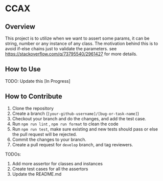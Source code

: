 # CCAX

## Overview

This project is to utilize when we want to assert some params, it can be string, number or any instance of any class.
The motivation behind this is to avoid if-else chains just to validate the parameters. see https://stackoverflow.com/q/73795540/2961427 for more details.

## How to Use

TODO: Update this [In Progress]


## How to Contribute

1. Clone the repository
2. Create a branch (`[your-github-username]/[bug-or-task-name]`)
3. Checkout your branch and do the changes, and add the test case.
4. Run `npm run lint` , `npm run format` to clean the code
5. Run `npm run test`, make sure existing and new tests should pass or else the pull request will be rejected.
6. Commit the changes to your branch.
7. Create a pull request for `develop` branch, and tag reviewers.


TODOs:

1. Add more assertor for classes and instances
2. Create test cases for all the assertors
3. Update the README.md

